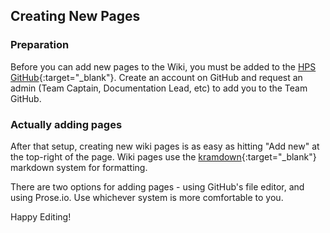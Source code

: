 ## Creating New Pages

### Preparation
Before you can add new pages to the Wiki, you must be added to the [HPS GitHub](https://github.com/hps-ucsd-2020){:target="_blank"}. Create an account on GitHub and request an admin (Team Captain, Documentation Lead, etc) to add you to the Team GitHub.

### Actually adding pages
After that setup, creating new wiki pages is as easy as hitting "Add new" at the top-right of the page. Wiki pages use the [kramdown](https://kramdown.gettalong.org/quickref.html){:target="_blank"} markdown system for formatting. 

There are two options for adding pages - using GitHub's file editor, and using Prose.io. Use whichever system is more comfortable to you.

Happy Editing!
